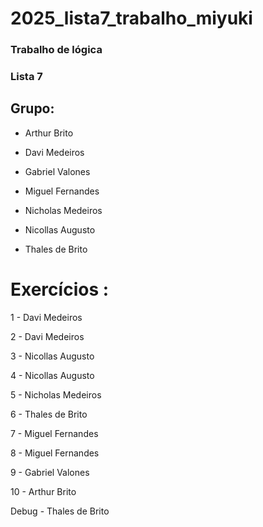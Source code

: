 # 2025_lista7_trabalho_miyuki

### Trabalho de lógica

### Lista 7

## Grupo:
- Arthur Brito

- Davi Medeiros

- Gabriel Valones

- Miguel Fernandes

- Nicholas Medeiros

- Nicollas Augusto

- Thales de Brito


# Exercícios : 

1 - Davi Medeiros 

2 - Davi Medeiros 

3 - Nicollas Augusto 

4 - Nicollas Augusto 

5 - Nicholas Medeiros 

6 - Thales de Brito 

7 - Miguel Fernandes 

8 - Miguel Fernandes 

9 - Gabriel Valones 

10 - Arthur Brito

Debug - Thales de Brito
